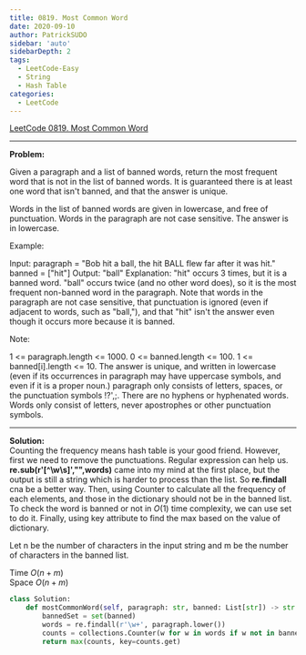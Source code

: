 ```yaml
---
title: 0819. Most Common Word
date: 2020-09-10
author: PatrickSUDO
sidebar: 'auto'
sidebarDepth: 2
tags: 
  - LeetCode-Easy
  - String
  - Hash Table
categories:
  - LeetCode
---
```

[LeetCode 0819. Most Common Word](https://leetcode.com/problems/most-common-word/)

---
**Problem:** <br/>

Given a paragraph and a list of banned words, return the most frequent word that is not in the list of banned words.  It is guaranteed there is at least one word that isn't banned, and that the answer is unique.

Words in the list of banned words are given in lowercase, and free of punctuation.  Words in the paragraph are not case sensitive.  The answer is in lowercase.

 

Example:

Input: 
paragraph = "Bob hit a ball, the hit BALL flew far after it was hit."
banned = ["hit"]
Output: "ball"
Explanation: 
"hit" occurs 3 times, but it is a banned word.
"ball" occurs twice (and no other word does), so it is the most frequent non-banned word in the paragraph. 
Note that words in the paragraph are not case sensitive,
that punctuation is ignored (even if adjacent to words, such as "ball,"), 
and that "hit" isn't the answer even though it occurs more because it is banned.
 

Note:

1 <= paragraph.length <= 1000.
0 <= banned.length <= 100.
1 <= banned[i].length <= 10.
The answer is unique, and written in lowercase (even if its occurrences in paragraph may have uppercase symbols, and even if it is a proper noun.)
paragraph only consists of letters, spaces, or the punctuation symbols !?',;.
There are no hyphens or hyphenated words.
Words only consist of letters, never apostrophes or other punctuation symbols.

---
**Solution:** <br/>
Counting the frequency means hash table is your good friend. However, first we need to remove the punctuations. Regular expression can help us. **re.sub(r'[^\w\s]',"",words)** came into my mind at the first place, but the output is still a string which is harder to process than the list. So **re.findall** cna be a better way.
Then, using Counter to calculate all the frequency of each elements, and those in the dictionary should not be in the banned list. To check the word is banned or not in $O(1)$ time complexity, we can use set to do it. Finally, using key attribute to find the max based on the value of dictionary.

Let n be the number of characters in the input string and m be the number of characters in the banned list.

Time $O(n+m)$  <br />
Space $O(n+m)$


```python
class Solution:
    def mostCommonWord(self, paragraph: str, banned: List[str]) -> str:
        bannedSet = set(banned)
        words = re.findall(r'\w+', paragraph.lower())
        counts = collections.Counter(w for w in words if w not in bannedSet)
        return max(counts, key=counts.get)
```
